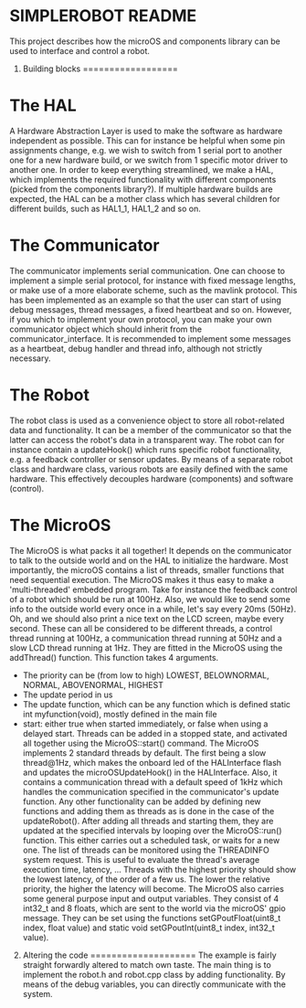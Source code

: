 SIMPLEROBOT README
==================
This project describes how the microOS and components library can be used to interface and control a robot. 

1. Building blocks
==================

The HAL
=======
A Hardware Abstraction Layer is used to make the software as hardware independent as possible. This can for instance be helpful when some pin assignments change, e.g. we wish to switch from 1 serial port to another one for a new hardware build, or we switch from 1 specific motor driver to another one. In order to keep everything streamlined, we make a HAL, which implements the required functionality with different components (picked from the components library?). If multiple hardware builds are expected, the HAL can be a mother class which has several children for different builds, such as HAL1\_1, HAL1\_2 and so on. 

The Communicator
================
The communicator implements serial communication. One can choose to implement a simple serial protocol, for instance with fixed message lengths, or make use of a more elaborate scheme, such as the mavlink protocol. This has been implemented as an example so that the user can start of using debug messages, thread messages, a fixed heartbeat and so on. However, if you which to implement your own protocol, you can make your own communicator object which should inherit from the communicator\_interface. It is recommended to implement some messages as a heartbeat, debug handler and thread info, although not strictly necessary.

The Robot
=========
The robot class is used as a convenience object to store all robot-related data and functionality. It can be a member of the communicator so that the latter can access the robot's data in a transparent way. The robot can for instance contain a updateHook() which runs specific robot functionality, e.g. a feedback controller or sensor updates. By means of a separate robot class and hardware class, various robots are easily defined with the same hardware. This effectively decouples hardware (components) and software (control).

The MicroOS
===========
The MicroOS is what packs it all together! It depends on the communicator to talk to the outside world and on the HAL to initialize the hardware. Most importantly, the microOS contains a list of threads, smaller functions that need sequential execution. The MicroOS makes it thus easy to make a 'multi-threaded' embedded program. Take for instance the feedback control of a robot which should be run at 100Hz. Also, we would like to send some info to the outside world every once in a while, let's say every 20ms (50Hz). Oh, and we should also print a nice text on the LCD screen, maybe every second. These can all be considered to be different threads, a control thread running at 100Hz, a communication thread running at 50Hz and a slow LCD thread running at 1Hz.
They are fitted in the MicroOS using the addThread() function. This function takes 4 arguments. 
* The priority can be (from low to high) LOWEST, BELOWNORMAL, NORMAL, ABOVENORMAL, HIGHEST
* The update period in us
* The update function, which can be any function which is defined static int myfunction(void), mostly defined in the main file
* start: either true when started immediately, or false when using a delayed start. Threads can be added in a stopped state, and activated all together using the MicroOS::start() command.
The MicroOS implements 2 standard threads by default. The first being a slow thread@1Hz, which makes the onboard led of the HALInterface flash and updates the microOSUpdateHook() in the HALInterface. Also, it contains a communication thread with a default speed of 1kHz which handles the communication specified in the communicator's update function. Any other functionality can be added by defining new functions and adding them as threads as is done in the case of the updateRobot().
After adding all threads and starting them, they are updated at the specified intervals by looping over the MicroOS::run() function. This either carries out a scheduled task, or waits for a new one. The list of threads can be monitored using the THREADINFO system request. This is useful to evaluate the thread's average execution time, latency, ... Threads with the highest priority should show the lowest latency, of the order of a few us. The lower the relative priority, the higher the latency will become.
The MicroOS also carries some general purpose input and output variables. They consist of 4 int32_t and 8 floats, which are sent to the world via the microOS' gpio message. They can be set using the functions setGPoutFloat(uint8\_t index, float value) and static void setGPoutInt(uint8\_t index, int32_t value).

2. Altering the code
====================
The example is fairly straight forwardly altered to match own taste. The main thing is to implement the robot.h and robot.cpp class by adding functionality. By means of the debug variables, you can directly communicate with the system. 
